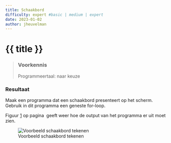 ```yaml
---
title: Schaakbord
difficulty: expert #basic | medium | expert
date: 2023-01-02
author: jheuvelman
---
```




# {{ title }}

> ### Voorkennis
> Programmeertaal: naar keuze

### Resultaat
Maak een programma dat een schaakbord presenteert op het scherm. Gebruik
in dit programma een geneste for-loop.

Figuur <a href="#fig:Voorbeeld schaakbord tekenen" data-reference-type="ref"
data-reference="fig:Voorbeeld schaakbord tekenen">1</a> op pagina  geeft
weer hoe de output van het programma er uit moet zien.

<figure>
<img src="Artwork/voorbeeld.png" id="fig:Voorbeeld schaakbord tekenen"
alt="Voorbeeld schaakbord tekenen" />
<figcaption aria-hidden="true">Voorbeeld schaakbord tekenen</figcaption>
</figure>
